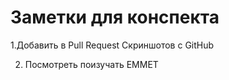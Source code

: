 # Заметки для конспекта
1.Добавить в Pull Request Скриншотов с GitHub

2. Посмотреть поизучать EMMET